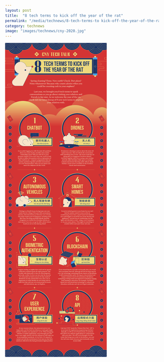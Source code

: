 ```yaml
---
layout: post
title:  "8 tech terms to kick off the year of the rat"
permalink: "/media/technews/8-tech-terms-to kick-off-the-year-of-the-rat"
category: technews
image: "images/technews/cny-2020.jpg"
---
```


![CNY greeting](/images/technews/cny-2020.jpg)
